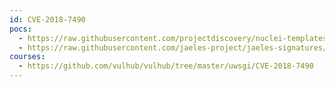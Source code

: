 ```yaml
---
id: CVE-2018-7490
pocs:
  - https://raw.githubusercontent.com/projectdiscovery/nuclei-templates/master/cves/2018/CVE-2018-7490.yaml
  - https://raw.githubusercontent.com/jaeles-project/jaeles-signatures/master/cves/uwsgi-path-traversal-cve-2018-7490.yaml  - https://www.exploit-db.com/raw/44223
courses:
  - https://github.com/vulhub/vulhub/tree/master/uwsgi/CVE-2018-7490
---
```

